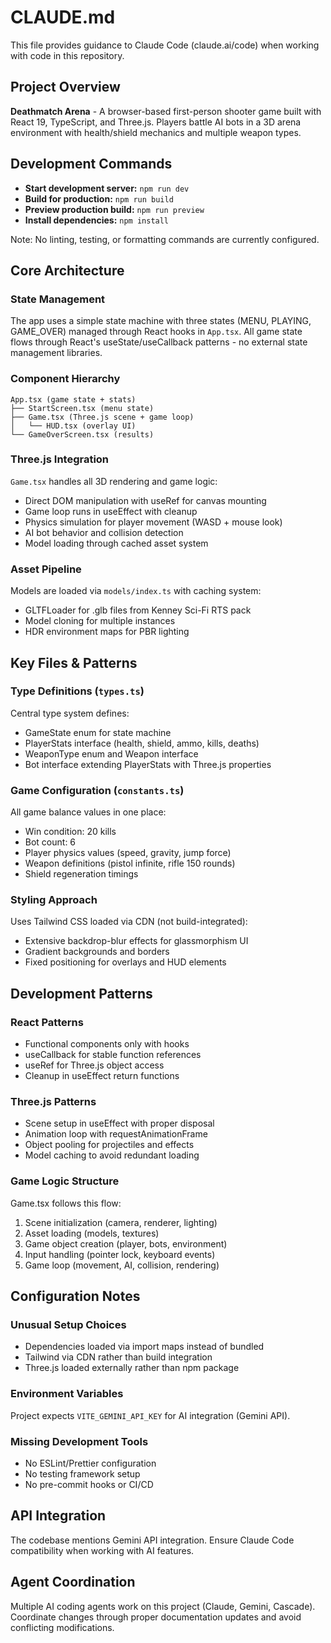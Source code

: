 # CLAUDE.md

This file provides guidance to Claude Code (claude.ai/code) when working with code in this repository.

## Project Overview
**Deathmatch Arena** - A browser-based first-person shooter game built with React 19, TypeScript, and Three.js. Players battle AI bots in a 3D arena environment with health/shield mechanics and multiple weapon types.

## Development Commands
- **Start development server:** `npm run dev`
- **Build for production:** `npm run build`
- **Preview production build:** `npm run preview`
- **Install dependencies:** `npm install`

Note: No linting, testing, or formatting commands are currently configured.

## Core Architecture

### State Management
The app uses a simple state machine with three states (MENU, PLAYING, GAME_OVER) managed through React hooks in `App.tsx`. All game state flows through React's useState/useCallback patterns - no external state management libraries.

### Component Hierarchy
```
App.tsx (game state + stats)
├── StartScreen.tsx (menu state)
├── Game.tsx (Three.js scene + game loop)
│   └── HUD.tsx (overlay UI)
└── GameOverScreen.tsx (results)
```

### Three.js Integration
`Game.tsx` handles all 3D rendering and game logic:
- Direct DOM manipulation with useRef for canvas mounting
- Game loop runs in useEffect with cleanup
- Physics simulation for player movement (WASD + mouse look)
- AI bot behavior and collision detection
- Model loading through cached asset system

### Asset Pipeline
Models are loaded via `models/index.ts` with caching system:
- GLTFLoader for .glb files from Kenney Sci-Fi RTS pack
- Model cloning for multiple instances
- HDR environment maps for PBR lighting

## Key Files & Patterns

### Type Definitions (`types.ts`)
Central type system defines:
- GameState enum for state machine
- PlayerStats interface (health, shield, ammo, kills, deaths)
- WeaponType enum and Weapon interface
- Bot interface extending PlayerStats with Three.js properties

### Game Configuration (`constants.ts`)
All game balance values in one place:
- Win condition: 20 kills
- Bot count: 6
- Player physics values (speed, gravity, jump force)
- Weapon definitions (pistol infinite, rifle 150 rounds)
- Shield regeneration timings

### Styling Approach
Uses Tailwind CSS loaded via CDN (not build-integrated):
- Extensive backdrop-blur effects for glassmorphism UI
- Gradient backgrounds and borders
- Fixed positioning for overlays and HUD elements

## Development Patterns

### React Patterns
- Functional components only with hooks
- useCallback for stable function references
- useRef for Three.js object access
- Cleanup in useEffect return functions

### Three.js Patterns
- Scene setup in useEffect with proper disposal
- Animation loop with requestAnimationFrame
- Object pooling for projectiles and effects
- Model caching to avoid redundant loading

### Game Logic Structure
Game.tsx follows this flow:
1. Scene initialization (camera, renderer, lighting)
2. Asset loading (models, textures)
3. Game object creation (player, bots, environment)
4. Input handling (pointer lock, keyboard events)
5. Game loop (movement, AI, collision, rendering)

## Configuration Notes

### Unusual Setup Choices
- Dependencies loaded via import maps instead of bundled
- Tailwind via CDN rather than build integration  
- Three.js loaded externally rather than npm package

### Environment Variables
Project expects `VITE_GEMINI_API_KEY` for AI integration (Gemini API).

### Missing Development Tools
- No ESLint/Prettier configuration
- No testing framework setup
- No pre-commit hooks or CI/CD

## API Integration
The codebase mentions Gemini API integration. Ensure Claude Code compatibility when working with AI features.

## Agent Coordination
Multiple AI coding agents work on this project (Claude, Gemini, Cascade). Coordinate changes through proper documentation updates and avoid conflicting modifications.
